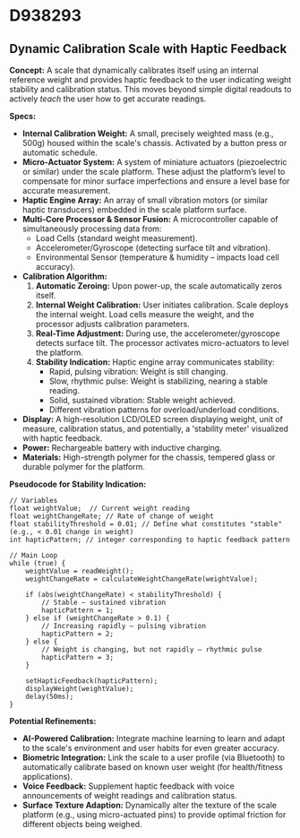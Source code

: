 # D938293

## Dynamic Calibration Scale with Haptic Feedback

**Concept:** A scale that dynamically calibrates itself using an internal reference weight and provides haptic feedback to the user indicating weight stability and calibration status. This moves beyond simple digital readouts to actively *teach* the user how to get accurate readings.

**Specs:**

*   **Internal Calibration Weight:** A small, precisely weighted mass (e.g., 500g) housed within the scale's chassis. Activated by a button press or automatic schedule.
*   **Micro-Actuator System:** A system of miniature actuators (piezoelectric or similar) under the scale platform. These adjust the platform’s level to compensate for minor surface imperfections and ensure a level base for accurate measurement.
*   **Haptic Engine Array:** An array of small vibration motors (or similar haptic transducers) embedded in the scale platform surface.
*   **Multi-Core Processor & Sensor Fusion:**  A microcontroller capable of simultaneously processing data from:
    *   Load Cells (standard weight measurement).
    *   Accelerometer/Gyroscope (detecting surface tilt and vibration).
    *   Environmental Sensor (temperature & humidity – impacts load cell accuracy).
*   **Calibration Algorithm:**
    1.  **Automatic Zeroing:** Upon power-up, the scale automatically zeros itself.
    2.  **Internal Weight Calibration:** User initiates calibration.  Scale deploys the internal weight.  Load cells measure the weight, and the processor adjusts calibration parameters.
    3.  **Real-Time Adjustment:** During use, the accelerometer/gyroscope detects surface tilt. The processor activates micro-actuators to level the platform.
    4.  **Stability Indication:** Haptic engine array communicates stability:
        *   Rapid, pulsing vibration:  Weight is still changing.
        *   Slow, rhythmic pulse: Weight is stabilizing, nearing a stable reading.
        *   Solid, sustained vibration: Stable weight achieved.
        *   Different vibration patterns for overload/underload conditions.
*   **Display:**  A high-resolution LCD/OLED screen displaying weight, unit of measure, calibration status, and potentially, a 'stability meter' visualized with haptic feedback.
*   **Power:** Rechargeable battery with inductive charging.
*   **Materials:** High-strength polymer for the chassis, tempered glass or durable polymer for the platform.

**Pseudocode for Stability Indication:**

```
// Variables
float weightValue;  // Current weight reading
float weightChangeRate; // Rate of change of weight
float stabilityThreshold = 0.01; // Define what constitutes "stable" (e.g., < 0.01 change in weight)
int hapticPattern; // integer corresponding to haptic feedback pattern

// Main Loop
while (true) {
    weightValue = readWeight();
    weightChangeRate = calculateWeightChangeRate(weightValue);

    if (abs(weightChangeRate) < stabilityThreshold) {
        // Stable – sustained vibration
        hapticPattern = 1;
    } else if (weightChangeRate > 0.1) {
        // Increasing rapidly – pulsing vibration
        hapticPattern = 2;
    } else {
        // Weight is changing, but not rapidly – rhythmic pulse
        hapticPattern = 3;
    }

    setHapticFeedback(hapticPattern);
    displayWeight(weightValue);
    delay(50ms);
}
```

**Potential Refinements:**

*   **AI-Powered Calibration:** Integrate machine learning to learn and adapt to the scale's environment and user habits for even greater accuracy.
*   **Biometric Integration:**  Link the scale to a user profile (via Bluetooth) to automatically calibrate based on known user weight (for health/fitness applications).
*   **Voice Feedback:** Supplement haptic feedback with voice announcements of weight readings and calibration status.
*   **Surface Texture Adaption:**  Dynamically alter the texture of the scale platform (e.g., using micro-actuated pins) to provide optimal friction for different objects being weighed.